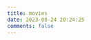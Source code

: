 ```yaml
---
title: movies
date: 2023-08-24 20:24:25
comments: false
---
```


<body>
<div id="douban"></div>
</body>
<link rel="stylesheet" href="https://cdn.jsdelivr.net/npm/idouban/dist/main.css"/>
<script src="https://cdn.jsdelivr.net/npm/idouban/dist/main.js" onload="window.idouban.init({
           selector: '#douban',
           type: 'movie',
           douban_id: 189561860,
           page_size: 5,
        })">
</script>